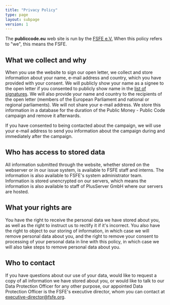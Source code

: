 ```yaml
---
title: "Privacy Policy"
type: page
layout: subpage
version: 1
---
```


The **publiccode.eu** web site is run by the
[FSFE e.V.](https://fsfe.org/about/legal/imprint.html)
When this policy refers to "we", this means the FSFE.

## What we collect and why

When you use the website to sign our open letter, we collect
and store information about your name, e-mail address and country,
which you have provided with your consent. We will publicly
show your name as a signee to the open letter if you consented 
to publicly show name in the [list of 
signatures](/openletter/all-signatures). We will also
provide your name and country to the recipients of the open
letter (members of the European Parliament and national or
regional parliaments). We will not share your e-mail address.
We store this information in a database for the duration of the
Public Money - Public Code campaign and remove it afterwards.

If you have consented to being contacted about the campaign, we
will use your e-mail address to send you information about the
campaign during and immediately after the campaign. 

## Who has access to stored data

All information submitted through the website, whether stored
on the webserver or in our issue system, is available to FSFE
staff and interns. The information is also available to FSFE's
system administrator team. Information is stored unencrypted on
our servers, which means the information is also available to
staff of PlusServer GmbH where our servers are hosted. 

## What your rights are

You have the right to receive the personal data we have stored
about you, as well as the right to instruct us to rectify it if
it's incorrect. You also have the right to object to our storing
of information, in which case we will remove personal data about
you, and the right to remove your consent to processing of your
personal data in line with this policy, in which case we will
also take steps to remove personal data about you. 

## Who to contact

If you have questions about our use of your data, would like to
request a copy of all information we have stored about you, or
would like to talk to our Data Protection Officer for any other
purpose, our appointed Data Protection Officer is the FSFE's
executive director, whom you can contact at [executive-director@fsfe.org](mailto:executive-director@fsfe.org).
